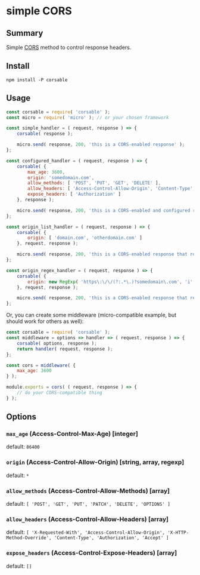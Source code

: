 # simple CORS

## Summary

Simple [CORS](https://developer.mozilla.org/en-US/docs/Web/HTTP/Access_control_CORS) method to control response headers.

## Install

```
npm install -P corsable
```

## Usage

```js
const corsable = require( 'corsable' );
const micro = require( 'micro' ); // or your chosen framework

const simple_handler = ( request, response ) => {
    corsable( response );

    micro.send( response, 200, 'this is a CORS-enabled response' );
};

const configured_handler = ( request, response ) => {
    corsable( {
        max_age: 3600,
        origin: 'somedomain.com',
        allow_methods: [ 'POST', 'PUT', 'GET', 'DELETE' ],
        allow_headers: [ 'Access-Control-Allow-Origin', 'Content-Type', 'Authorization','Accept' ],
        expose_headers: [ 'Authorization' ]
    }, response );

    micro.send( response, 200, 'this is a CORS-enabled and configured response' );
};

const origin_list_handler = ( request, response ) => {
    corsable( {
        origin: [ 'domain.com', 'otherdomain.com' ]
    }, request, response );

    micro.send( response, 200, 'this is a CORS-enabled response that respects a list of origins' );
};

const origin_regex_handler = ( request, response ) => {
    corsable( {
        origin: new RegExp( 'https\:\/\/(?:.*\.)?somedomain\.com', 'i' )
    }, request, response );

    micro.send( response, 200, 'this is a CORS-enabled response that requires an https origin that matches (*.)somedomain.com' );
};
```

Or, you can create some middleware (micro-compatible example, but should work for others as well):

```js
const corsable = require( 'corsable' );
const middleware = options => handler => ( request, response ) => {
    corsable( options, response );
    return handler( request, response );
};

const cors = middleware( {
    max_age: 3600
} );

module.exports = cors( ( request, response ) => {
    // do your CORS-compatible thing
} );
```

## Options

### `max_age` (Access-Control-Max-Age) [integer]

default: `86400`

### `origin` (Access-Control-Allow-Origin) [string, array, regexp]

default: `*`

### `allow_methods` (Access-Control-Allow-Methods) [array]

default: `[
    'POST',
    'GET',
    'PUT',
    'PATCH',
    'DELETE',
    'OPTIONS'
]`

### `allow_headers` (Access-Control-Allow-Headers) [array]

default: `[
    'X-Requested-With',
    'Access-Control-Allow-Origin',
    'X-HTTP-Method-Override',
    'Content-Type',
    'Authorization',
    'Accept'
]`

### `expose_headers` (Access-Control-Expose-Headers) [array]

default: `[]`
